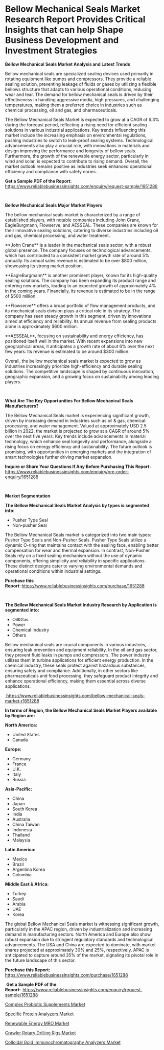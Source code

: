 <p><h1>Bellow Mechanical Seals Market Research Report Provides Critical Insights that can help Shape Business Development and Investment Strategies</h1></p><p><strong>Bellow Mechanical Seals Market Analysis and Latest Trends</strong></p>
<p><p>Bellow mechanical seals are specialized sealing devices used primarily in rotating equipment like pumps and compressors. They provide a reliable sealing solution, preventing leakage of fluids or gases by utilizing a flexible bellows structure that adapts to various operational conditions, reducing wear and tear. The demand for bellow mechanical seals is driven by their effectiveness in handling aggressive media, high pressures, and challenging temperatures, making them a preferred choice in industries such as chemical processing, oil and gas, and pharmaceuticals.</p><p>The Bellow Mechanical Seals Market is expected to grow at a CAGR of 6.3% during the forecast period, reflecting a rising need for efficient sealing solutions in various industrial applications. Key trends influencing this market include the increasing emphasis on environmental regulations, pushing industries to switch to leak-proof sealing systems. Technological advancements also play a crucial role, with innovations in materials and design improving the performance and longevity of bellow seals. Furthermore, the growth of the renewable energy sector, particularly in wind and solar, is expected to contribute to rising demand. Overall, the market outlook remains positive as industries seek enhanced operational efficiency and compliance with safety norms.</p></p>
<p><strong>Get a Sample PDF of the Report:&nbsp;</strong> <a href="https://www.reliablebusinessinsights.com/enquiry/request-sample/1651288?utm_campaign=62&utm_medium=2&utm_source=Github&utm_content=ia&utm_term=08122024&utm_id=bellow-mechanical-seals">https://www.reliablebusinessinsights.com/enquiry/request-sample/1651288</a></p>
<p>&nbsp;</p>
<p><strong>Bellow Mechanical Seals Major Market Players</strong></p>
<p><p>The bellow mechanical seals market is characterized by a range of established players, with notable companies including John Crane, EagleBurgmann, Flowserve, and AESSEAL. These companies are known for their innovative sealing solutions, catering to diverse industries including oil and gas, chemical processing, and water treatment.</p><p>**John Crane** is a leader in the mechanical seals sector, with a robust global presence. The company focuses on technological advancements, which has contributed to a consistent market growth rate of around 5% annually. Its annual sales revenue is estimated to be over $800 million, showcasing its strong market position.</p><p>**EagleBurgmann** is another prominent player, known for its high-quality sealing solutions. The company has been expanding its product range and entering new markets, leading to an expected growth of approximately 4% in the coming years. Financially, its revenue is estimated to be in the range of $500 million.</p><p>**Flowserve** offers a broad portfolio of flow management products, and its mechanical seals division plays a critical role in its strategy. The company has seen steady growth in this segment, driven by innovations aimed at efficiency and reliability. Its annual revenue from sealing products alone is approximately $600 million.</p><p>**AESSEAL**, focusing on sustainability and energy efficiency, has positioned itself well in the market. With recent expansions into new geographical areas, it anticipates a growth rate of about 6% over the next few years. Its revenue is estimated to be around $300 million.</p><p>Overall, the bellow mechanical seals market is expected to grow as industries increasingly prioritize high-efficiency and durable sealing solutions. The competitive landscape is shaped by continuous innovation, geographic expansion, and a growing focus on sustainability among leading players.</p></p>
<p>&nbsp;</p>
<p><strong>What Are The Key Opportunities For Bellow Mechanical Seals Manufacturers?</strong></p>
<p><p>The Bellow Mechanical Seals market is experiencing significant growth, driven by increasing demand in industries such as oil & gas, chemical processing, and water management. Valued at approximately USD 2.5 billion in 2022, the market is projected to grow at a CAGR of around 5% over the next five years. Key trends include advancements in material technology, which enhance seal longevity and performance, alongside a rising focus on energy efficiency and sustainability. The future outlook is promising, with opportunities in emerging markets and the integration of smart technologies further driving market expansion.</p></p>
<p><strong>Inquire or Share Your Questions If Any Before Purchasing This Report:</strong> <a href="https://www.reliablebusinessinsights.com/enquiry/pre-order-enquiry/1651288?utm_campaign=62&utm_medium=2&utm_source=Github&utm_content=ia&utm_term=08122024&utm_id=bellow-mechanical-seals">https://www.reliablebusinessinsights.com/enquiry/pre-order-enquiry/1651288</a></p>
<p>&nbsp;</p>
<p><strong>Market Segmentation</strong></p>
<p><strong>The Bellow Mechanical Seals Market Analysis by types is segmented into:</strong></p>
<p><ul><li>Pusher Type Seal</li><li>Non-pusher Seal</li></ul></p>
<p><p>The Bellow Mechanical Seals market is categorized into two main types: Pusher Type Seals and Non-Pusher Seals. Pusher Type Seals utilize a dynamic O-ring that maintains contact with the sealing face, enabling better compensation for wear and thermal expansion. In contrast, Non-Pusher Seals rely on a fixed sealing mechanism without the use of dynamic components, offering simplicity and reliability in specific applications. These distinct designs cater to varying environmental demands and operational conditions within industrial settings.</p></p>
<p><strong>Purchase this Report:&nbsp;</strong><a href="https://www.reliablebusinessinsights.com/purchase/1651288?utm_campaign=62&utm_medium=2&utm_source=Github&utm_content=ia&utm_term=08122024&utm_id=bellow-mechanical-seals">https://www.reliablebusinessinsights.com/purchase/1651288</a></p>
<p>&nbsp;</p>
<p><strong>The Bellow Mechanical Seals Market Industry Research by Application is segmented into:</strong></p>
<p><ul><li>Oil&Gas</li><li>Power</li><li>Chemical Industry</li><li>Others</li></ul></p>
<p><p>Bellow mechanical seals are crucial components in various industries, ensuring leak prevention and equipment reliability. In the oil and gas sector, they prevent fluid leaks in pumps and compressors. The power industry utilizes them in turbine applications for efficient energy production. In the chemical industry, these seals protect against hazardous substances, ensuring safety and compliance. Additionally, in other sectors like pharmaceuticals and food processing, they safeguard product integrity and enhance operational efficiency, making them essential across diverse applications.</p></p>
<p><a href="https://www.reliablebusinessinsights.com/bellow-mechanical-seals-market-r1651288?utm_campaign=62&utm_medium=2&utm_source=Github&utm_content=ia&utm_term=08122024&utm_id=bellow-mechanical-seals">&nbsp;https://www.reliablebusinessinsights.com/bellow-mechanical-seals-market-r1651288</a></p>
<p><strong>In terms of Region, the Bellow Mechanical Seals Market Players available by Region are:</strong></p>
<p>
    <p> <strong> North America: </strong>
        <ul>
            <li>United States</li>
            <li>Canada</li>
        </ul>
        </p> 
    <p> <strong> Europe: </strong>
        <ul>
            <li>Germany</li>
            <li>France</li>
            <li>U.K.</li>
            <li>Italy</li>
            <li>Russia</li>
        </ul>
        </p> 
    <p> <strong> Asia-Pacific: </strong>
        <ul>
            <li>China</li>
            <li>Japan</li>
            <li>South Korea</li>
            <li>India</li>
            <li>Australia</li>
            <li>China Taiwan</li>
            <li>Indonesia</li>
            <li>Thailand</li>
            <li>Malaysia</li>
        </ul>
        </p> 
    <p> <strong> Latin America: </strong>
        <ul>
            <li>Mexico</li>
            <li>Brazil</li>
            <li>Argentina Korea</li>
            <li>Colombia</li>
        </ul>
        </p> 
    <p> <strong> Middle East & Africa: </strong>
        <ul>
            <li>Turkey</li>
            <li>Saudi</li>
            <li>Arabia</li>
            <li>UAE</li>
            <li>Korea</li>
        </ul>
    </p>
    </p>
<p><p>The global Bellow Mechanical Seals market is witnessing significant growth, particularly in the APAC region, driven by industrialization and increasing demand in manufacturing sectors. North America and Europe also show robust expansion due to stringent regulatory standards and technological advancements. The USA and China are expected to dominate, with market shares projected at approximately 30% and 25%, respectively. APAC is anticipated to capture around 35% of the market, signaling its pivotal role in the future landscape of this sector.</p></p>
<p><strong>Purchase this Report: </strong><a href="https://www.reliablebusinessinsights.com/purchase/1651288?utm_campaign=62&utm_medium=2&utm_source=Github&utm_content=ia&utm_term=08122024&utm_id=bellow-mechanical-seals">https://www.reliablebusinessinsights.com/purchase/1651288</a></p>
<p>&nbsp;<strong>Get a Sample PDF of the Report:&nbsp;&nbsp;</strong><a href="https://www.reliablebusinessinsights.com/enquiry/request-sample/1651288?utm_campaign=62&utm_medium=2&utm_source=Github&utm_content=ia&utm_term=08122024&utm_id=bellow-mechanical-seals">https://www.reliablebusinessinsights.com/enquiry/request-sample/1651288</a></p>
<p><strong></strong></p>
<p><p><a href="https://www.linkedin.com/pulse/complex-probiotic-supplements-industry-report-market-share-x0rte?utm_campaign=62&utm_medium=2&utm_source=Github&utm_content=ia&utm_term=08122024&utm_id=bellow-mechanical-seals">Complex Probiotic Supplements Market</a></p><p><a href="https://www.linkedin.com/pulse/compreh-proposis-fbaif?utm_campaign=62&utm_medium=2&utm_source=Github&utm_content=ia&utm_term=08122024&utm_id=bellow-mechanical-seals">Specific Protein Analyzers Market</a></p><p><a href="https://github.com/WashimHussain441/Market-Research-Report-List-1/blob/main/renewable-energy-mro-market.md?utm_campaign=62&utm_medium=2&utm_source=Github&utm_content=ia&utm_term=08122024&utm_id=bellow-mechanical-seals">Renewable Energy MRO Market</a></p><p><a href="https://github.com/manesros8/Market-Research-Report-List-1/blob/main/crawler-rotary-drilling-rigs-market.md?utm_campaign=62&utm_medium=2&utm_source=Github&utm_content=ia&utm_term=08122024&utm_id=bellow-mechanical-seals">Crawler Rotary Drilling Rigs Market</a></p><p><a href="https://www.linkedin.com/pulse/deep-dive-colloidal-gold-immunochromatography-analyzers-market-kmxsc?utm_campaign=62&utm_medium=2&utm_source=Github&utm_content=ia&utm_term=08122024&utm_id=bellow-mechanical-seals">Colloidal Gold Immunochromatography Analyzers Market</a></p></p>
